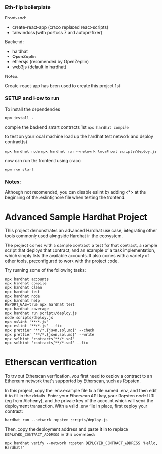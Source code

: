 ### Eth-flip boilerplate 

Front-end:
- create-react-app (craco replaced react-scripts)
- tailwindcss (with postcss 7 and autoprefixer)

Backend:
- hardhat 
- OpenZeplin 
- ethersjs (recomended by OpenZeplin)
- web3js (default in hardhat)

Notes:

Create-react-app has been used to create this project 1st

### SETUP and How to run

To install the dependencies 

`npm install .  ` 

compile the backend smart contracts 1st 
`npx hardhat compile`

to test on your local machine load up the hardhat test network
and deploy contract(s)

`npx hardhat node`
`npx hardhat run --network localhost scripts/deploy.js`

now can run the frontend using craco 

`npm run start`

### Notes:

Although not recomended, you can disable eslint by adding <*> at the beginning of the 
.eslintignore file when testing the frontend.  

# Advanced Sample Hardhat Project

This project demonstrates an advanced Hardhat use case, integrating other tools commonly used alongside Hardhat in the ecosystem.

The project comes with a sample contract, a test for that contract, a sample script that deploys that contract, and an example of a task implementation, which simply lists the available accounts. It also comes with a variety of other tools, preconfigured to work with the project code.

Try running some of the following tasks:

```shell
npx hardhat accounts
npx hardhat compile
npx hardhat clean
npx hardhat test
npx hardhat node
npx hardhat help
REPORT_GAS=true npx hardhat test
npx hardhat coverage
npx hardhat run scripts/deploy.js
node scripts/deploy.js
npx eslint '**/*.js'
npx eslint '**/*.js' --fix
npx prettier '**/*.{json,sol,md}' --check
npx prettier '**/*.{json,sol,md}' --write
npx solhint 'contracts/**/*.sol'
npx solhint 'contracts/**/*.sol' --fix
```

# Etherscan verification

To try out Etherscan verification, you first need to deploy a contract to an Ethereum network that's supported by Etherscan, such as Ropsten.

In this project, copy the .env.example file to a file named .env, and then edit it to fill in the details. Enter your Etherscan API key, your Ropsten node URL (eg from Alchemy), and the private key of the account which will send the deployment transaction. With a valid .env file in place, first deploy your contract:

```shell
hardhat run --network ropsten scripts/deploy.js
```

Then, copy the deployment address and paste it in to replace `DEPLOYED_CONTRACT_ADDRESS` in this command:

```shell
npx hardhat verify --network ropsten DEPLOYED_CONTRACT_ADDRESS "Hello, Hardhat!"
```
